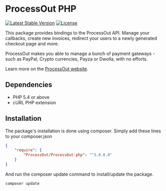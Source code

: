 ProcessOut PHP
==============

[![Latest Stable Version](https://poser.pugx.org/processout/processout-php/v/stable)](https://packagist.org/packages/processout/processout-php)
[![License](https://poser.pugx.org/processout/processout-php/license)](https://packagist.org/packages/processout/processout-php)

This package provides bindings to the ProcessOut API. Manage your callbacks, create new invoices, redirect your users to a newly generated checkout page and more. 

ProcessOut makes you able to manage a bunch of payment gateways - such as PayPal, Crypto currencies, Payza or Dwolla, with no efforts. 

Learn more on the [ProcessOut website](https://www.processout.com).

Dependencies
------------

* PHP 5.4 or above
* cURL PHP extension

Installation
------------

The package's installation is done using composer. Simply add these lines to your composer.json

``` json
{
    "require": {
        "ProcessOut/ProcessOut-php": "^3.0.0.0"
    }
}
```

And run the composer update command to install/update the package.

``` sh
composer update
```
